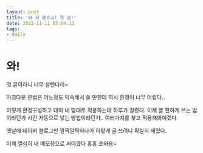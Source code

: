 ```yaml
---
layout: post
title: '와 새 블로그! 첫 글!'
date: 2022-11-11 05:04:11 
tags: 
- daily
---
```


# 와!

첫 글이라니 너무 설렌다리~

마크다운 문법은 어느정도 익숙해서 쓸 만한데 역시 환경이 너무 어렵다..

이렇게 환경구성하고 테마 내 맘대로 적용하는데 하루가 걸렸다.
이제 글 편하게 쓰는 법이라던가 시간 자동으로 넣는 방법이라던가.. 여러가지를 찾고 적용해봐야겠다.

옛날에 네이버 블로그만 깔짝깔짝하다가 이렇게 글 쓰려니 확실히 재밌다.

이제 열심히 내 메모장으로 써야겠다 홍홍 조와용~